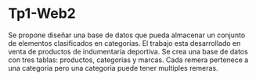 # Tp1-Web2
Se propone diseñar una base de datos que pueda almacenar un conjunto de elementos clasificados en categorías.
El trabajo esta desarrollado en venta de productos de indumentaria deportiva. Se crea una base de datos con tres tablas: productos, categorias y marcas. 
Cada remera pertenece a una categoria pero una categoria puede tener multiples remeras. 
